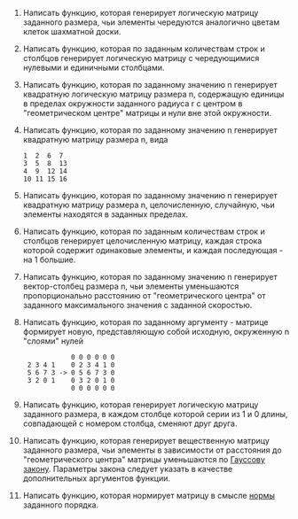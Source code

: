 1. Написать функцию, которая генерирует логическую матрицу заданного размера, чьи элементы чередуются аналогично цветам клеток шахматной доски.
2. Написать функцию, которая по заданным количествам строк и столбцов генерирует логическую матрицу с чередующимися нулевыми и единичными столбцами.
3. Написать функцию, которая по заданному значению n генерирует квадратную логическую матрицу размера n, содержащую единицы в пределах окружности заданного радиуса r с центром в "геометрическом центре" матрицы и нули вне этой окружности. 
4. Написать функцию, которая по заданному значению n генерирует квадратную матрицу размера n, вида

       1  2  6  7  
       3  5  8  13  
       4  9  12 14  
       10 11 15 16  

5. Написать функцию, которая по заданному значению n генерирует квадратную матрицу размера n, целочисленную, случайную, чьи элементы находятся в заданных пределах.
6. Написать функцию, которая по заданным количествам строк и столбцов генерирует целочисленную матрицу, каждая строка которой содержит одинаковые элементы, и каждая последующая - на 1 большие.
7. Написать функцию, которая по заданному значению n генерирует вектор-столбец размера n, чьи элементы уменьшаются пропорционально расстоянию от "геометрического центра" от заданного максимального значения с заданной скоростью.
8. Написать функцию, которая по заданному аргументу - матрице формирует новую, представляющую собой исходную, окруженную n "слоями" нулей 

                   0 0 0 0 0 0
        2 3 4 1    0 2 3 4 1 0
        5 6 7 3 -> 0 5 6 7 3 0 
        3 2 0 1    0 3 2 0 1 0  
                   0 0 0 0 0 0
9. Написать функцию, которая генерирует логическую матрицу заданного размера, в каждом столбце которой серии из 1 и 0 длины, совпадающей с номером столбца, сменяют друг друга.
10. Написать функцию, которая генерирует вещественную матрицу заданного размера, чьи элементы в зависимости от расстояния до "геометрического центра" матрицы уменьшаются по    [Гауссову закону](https://ru.wikipedia.org/wiki/%D0%93%D0%B0%D1%83%D1%81%D1%81%D0%BE%D0%B2%D0%B0_%D1%84%D1%83%D0%BD%D0%BA%D1%86%D0%B8%D1%8F). Параметры закона следует указать в качестве дополнительных аргументов функции.    
11. Написать функцию, которая нормирует матрицу в смысле [нормы](https://ru.wikipedia.org/wiki/%D0%9D%D0%BE%D1%80%D0%BC%D0%B0_(%D0%BC%D0%B0%D1%82%D0%B5%D0%BC%D0%B0%D1%82%D0%B8%D0%BA%D0%B0)#%D0%9D%D0%BE%D1%80%D0%BC%D0%B0_%D0%BC%D0%B0%D1%82%D1%80%D0%B8%D1%86%D1%8B) заданного порядка.      
 
      
          
                 

